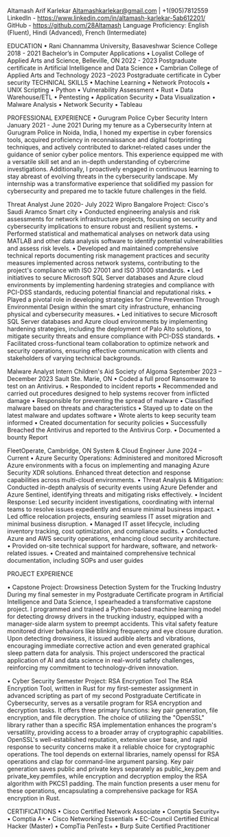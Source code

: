 Altamash Arif Karlekar 
Altamashkarlekar@gmail.com | +1(905)7812559 
LinkedIn - https://www.linkedin.com/in/altamash-karlekar-5ab612201/
GitHub - https://github.com/28Altamash
Language Proficiency: English (Fluent), Hindi (Advanced), French (Intermediate)

EDUCATION
• Rani Channamma University, Basaveshwar Science College 2018 - 2021
Bachelor’s in Computer Applications
• Loyalist College of Applied Arts and Science, Belleville, ON 2022 - 2023
Postgraduate certificate in Artificial Intelligence and Data Science
• Cambrian College of Applied Arts and Technology 2023 –2023
Postgraduate certificate in Cyber security
TECHNICAL SKILLS
• Machine Learning • Network Protocols • UNIX Scripting
• Python • Vulnerability Assessment • Rust 
• Data Warehouse/ETL • Pentesting • Application Security
• Data Visualization • Malware Analysis • Network Security
• Tableau
 
PROFESSIONAL EXPERIENCE 
 • Gurugram Police Cyber Security Intern January 2021 - June 2021
During my tenure as a Cybersecurity Intern at Gurugram Police in Noida, India, I honed my 
expertise in cyber forensics tools, acquired proficiency in reconnaissance and digital 
footprinting techniques, and actively contributed to darknet-related cases under the 
guidance of senior cyber police mentors. This experience equipped me with a versatile skill 
set and an in-depth understanding of cybercrime investigations. Additionally, I proactively 
engaged in continuous learning to stay abreast of evolving threats in the cybersecurity 
landscape. My internship was a transformative experience that solidified my passion for 
cybersecurity and prepared me to tackle future challenges in the field.


Threat Analyst June 2020- July 2022
Wipro Bangalore
Project: Cisco's Saudi Aramco Smart city
• Conducted engineering analysis and risk assessments for network infrastructure projects, 
focusing on security and cybersecurity implications to ensure robust and resilient systems.
• Performed statistical and mathematical analyses on network data using MATLAB and other 
data analysis software to identify potential vulnerabilities and assess risk levels.
• Developed and maintained comprehensive technical reports documenting risk management 
practices and security measures implemented across network systems, contributing to the 
project's compliance with ISO 27001 and ISO 31000 standards.
• Led initiatives to secure Microsoft SQL Server databases and Azure cloud environments by 
implementing hardening strategies and compliance with PCI-DSS standards, reducing 
potential financial and reputational risks.
• Played a pivotal role in developing strategies for Crime Prevention Through Environmental 
Design within the smart city infrastructure, enhancing physical and cybersecurity measures.
• Led initiatives to secure Microsoft SQL Server databases and Azure cloud environments by 
implementing hardening strategies, including the deployment of Palo Alto solutions, to 
mitigate security threats and ensure compliance with PCI-DSS standards.
• Facilitated cross-functional team collaboration to optimize network and security operations, 
ensuring effective communication with clients and stakeholders of varying technical 
backgrounds.

Malware Analyst Intern
Children's Aid Society of Algoma September 2023 – December 2023 
Sault Ste. Marie, ON
• Coded a full proof Ransomware to test on an Antivirus.
• Responded to incident reports
• Recommended and carried out procedures designed to help systems recover from inflicted 
damage
• Responsible for preventing the spread of malware
• Classified malware based on threats and characteristics
• Stayed up to date on the latest malware and updates software
• Wrote alerts to keep security team informed
• Created documentation for security policies
• Successfully Breached the Antivirus and reported to the Antivirus Corp.
• Documented a bounty Report 

FleetOperate, Cambridge, ON
System & Cloud Engineer June 2024 – Current
• Azure Security Operations: Administered and monitored Microsoft Azure environments with a focus on implementing
and managing Azure Security XDR solutions. Enhanced threat detection and response capabilities across multi-cloud
environments.
• Threat Analysis & Mitigation: Conducted in-depth analysis of security events using Azure Defender and Azure Sentinel,
identifying threats and mitigating risks effectively.
• Incident Response: Led security incident investigations, coordinating with internal teams to resolve issues expediently
and ensure minimal business impact.
• Led office relocation projects, ensuring seamless IT asset migration and minimal business disruption.
• Managed IT asset lifecycle, including inventory tracking, cost optimization, and compliance audits.
• Conducted Azure and AWS security operations, enhancing cloud security architecture.
• Provided on-site technical support for hardware, software, and network-related issues.
• Created and maintained comprehensive technical documentation, including SOPs and user guides

PROJECT EXPERIENCE 

• Capstone Project: Drowsiness Detection System for the Trucking Industry
During my final semester in my Postgraduate Certificate program in Artificial Intelligence and 
Data Science, I spearheaded a transformative capstone project. I programmed and trained a 
Python-based machine learning model for detecting drowsy drivers in the trucking industry, 
equipped with a manager-side alarm system to preempt accidents. This vital safety feature 
monitored driver behaviors like blinking frequency and eye closure duration. Upon detecting 
drowsiness, it issued audible alerts and vibrations, encouraging immediate corrective action 
and even generated graphical sleep pattern data for analysis. This project underscored the 
practical application of AI and data science in real-world safety challenges, reinforcing my 
commitment to technology-driven innovation.

• Cyber Security Semester Project: RSA Encryption Tool
The RSA Encryption Tool, written in Rust for my first-semester assignment in advanced 
scripting as part of my second Postgraduate Certificate in Cybersecurity, serves as a versatile 
program for RSA encryption and decryption tasks. It offers three primary functions: key pair 
generation, file encryption, and file decryption. The choice of utilizing the "OpenSSL" library 
rather than a specific RSA implementation enhances the program's versatility, providing 
access to a broader array of cryptographic capabilities. OpenSSL's well-established 
reputation, extensive user base, and rapid response to security concerns make it a reliable 
choice for cryptographic operations. The tool depends on external libraries, namely openssl 
for RSA operations and clap for command-line argument parsing. Key pair generation saves 
public and private keys separately as public_key.pem and private_key.pemfiles, while 
encryption and decryption employ the RSA algorithm with PKCS1 padding. The main function 
presents a user menu for these operations, encapsulating a comprehensive package for RSA 
encryption in Rust.

CERTIFICATIONS
• Cisco Certified Network Associate
• Comptia Security+
• Comptia A+
• Cisco Networking Essentials
• EC-Council Certified Ethical Hacker (Master)
• CompTia PenTest+
• Burp Suite Certified Practitioner
